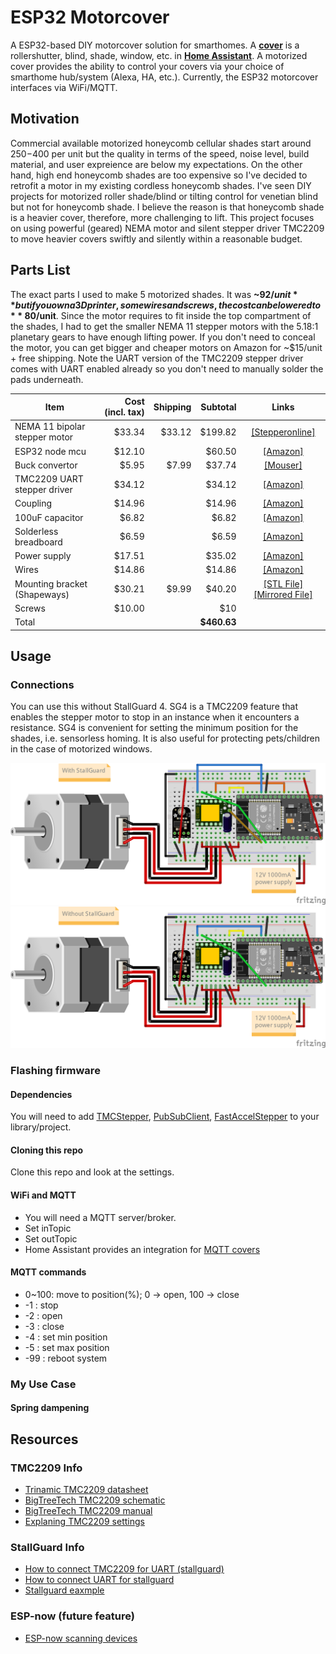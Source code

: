# ESP32 Motorcover
A ESP32-based DIY motorcover solution for smarthomes. A [**cover**](https://www.home-assistant.io/integrations/cover/)
is a rollershutter, blind, shade, window, etc. in [**Home Assistant**](https://www.home-assistant.io/). A motorized
cover provides the ability to control your covers via your choice of smarthome hub/system (Alexa, HA, etc.). Currently,
the ESP32 motorcover interfaces via WiFi/MQTT.


## Motivation
Commercial available motorized honeycomb cellular shades start around $250-$400 per unit but the quality in terms of
the speed, noise level, build material, and user expreience are below my expectations. On the other hand, high end
honeycomb shades are too expensive so I've decided to retrofit a motor in my existing cordless honeycomb shades. I've
seen DIY projects for motorized roller shade/blind or tilting control for venetian blind but not for honeycomb shade.
I believe the reason is that honeycomb shade is a heavier cover, therefore, more challenging to lift. This project
focuses on using powerful (geared) NEMA motor and silent stepper driver TMC2209 to move heavier covers swiftly and
silently within a reasonable budget.


## Parts List
The exact parts I used to make 5 motorized shades. It was **~$92/unit** but if you own a 3D printer, some wires and
screws, the cost can be lowered to **~$80/unit**. Since the motor requires to fit inside the top compartment of the 
shades, I had to get the smaller NEMA 11 stepper motors with the 5.18:1 planetary gears to have enough lifting power.
If you don't need to conceal the motor, you can get bigger and cheaper motors on Amazon for ~$15/unit + free shipping.
Note the UART version of the TMC2209 stepper driver comes with UART enabled already so you don't need to manually solder
the pads underneath.

|Item                         |Cost (incl. tax)|Shipping|Subtotal   |Links  |
|-----------------------------|---------------:|-------:|----------:|:-----:|
|NEMA 11 bipolar stepper motor|          $33.34|  $33.12|    $199.82|[[Stepperonline]](https://www.omc-stepperonline.com/nema-11-stepper-motor-bipolar-l-45mm-w-gear-ratio-5-1-planetary-gearbox-11hs18-0674s-pg5)|
|ESP32 node mcu               |          $12.10|        |     $60.50|[[Amazon]](https://www.amazon.com/dp/B0718T232Z)|
|Buck convertor               |           $5.95|   $7.99|     $37.74|[[Mouser]](https://www.mouser.com/ProductDetail/485-4739)|
|TMC2209 UART stepper driver  |          $34.12|        |     $34.12|[[Amazon]](https://www.amazon.com/gp/product/B07YW7BM68)|
|Coupling                     |          $14.96|        |     $14.96|[[Amazon]](https://www.amazon.com/gp/product/B07MPFJGZW)|
|100uF capacitor              |           $6.82|        |      $6.82|[[Amazon]](https://www.amazon.com/gp/product/B07Y3F194W)|
|Solderless breadboard        |           $6.59|        |      $6.59|[[Amazon]](https://www.amazon.com/gp/product/B07LF71ZTS)|
|Power supply                 |          $17.51|        |     $35.02|[[Amazon]](https://www.amazon.com/gp/product/B07N18XN84)|
|Wires                        |          $14.86|        |     $14.86|[[Amazon]](https://www.amazon.com/gp/product/B07Z4W6V6R)|
|Mounting bracket (Shapeways) |          $30.21|   $9.99|     $40.20|[[STL File]](resources/mounting_bracket_v3.stl)[[Mirrored File]](resources/mounting_bracket_v3_mirrored.stl)|
|Screws                       |          $10.00|        |        $10|       |
|Total                        |                |        |**$460.63**|       |


## Usage
### Connections
You can use this without StallGuard 4. SG4 is a TMC2209 feature that enables the stepper motor to stop in an instance
when it encounters a resistance. SG4 is convenient for setting the minimum position for the shades, i.e. sensorless homing.
It is also useful for protecting pets/children in the case of motorized windows.

![stallguard](images/esp32_motorcover_stallguard.png)
![no_stallguard](images/esp32_motorcover.png)

### Flashing firmware
#### Dependencies
You will need to add [TMCStepper](https://github.com/teemuatlut/TMCStepper), [PubSubClient](https://github.com/knolleary/pubsubclient),	[FastAccelStepper](https://github.com/gin66/FastAccelStepper) to your library/project.

#### Cloning this repo
Clone this repo and look at the settings.

#### WiFi and MQTT
* You will need a MQTT server/broker.
* Set inTopic
* Set outTopic
* Home Assistant provides an integration for [MQTT covers](https://www.home-assistant.io/integrations/cover.mqtt/)

#### MQTT commands
* 0~100: move to position(%); 0 -> open, 100 -> close
*  -1  : stop
*  -2  : open
*  -3  : close
*  -4  : set min position
*  -5  : set max position
*  -99 : reboot system

### My Use Case
#### Spring dampening

## Resources
### TMC2209 Info
* [Trinamic TMC2209 datasheet](https://www.trinamic.com/fileadmin/assets/Products/ICs_Documents/TMC2209_Datasheet_V103.pdf)
* [BigTreeTech TMC2209 schematic](https://github.com/bigtreetech/BIGTREETECH-TMC2209-V1.2/blob/master/Schematic/TMC2209-V1.2.pdf)
* [BigTreeTech TMC2209 manual](https://github.com/bigtreetech/BIGTREETECH-TMC2209-V1.2/blob/master/manual/TMC2209-V1.2-manual.pdf)
* [Explaning TMC2209 settings](https://forum.arduino.cc/t/using-a-tmc2209-silent-stepper-motor-driver-with-an-arduino/666992/25)
### StallGuard Info
* [How to connect TMC2209 for UART (stallguard)](https://forum.arduino.cc/t/using-a-tmc2209-silent-stepper-motor-driver-with-an-arduino/666992/14)
* [How to connect UART for stallguard](https://forum.arduino.cc/t/tmcstepper-arduino-tmc2209/956036/9)
* [Stallguard eaxmple](https://gist.github.com/metalinspired/dcfe07ed0b9f42870eb54dcf8e29c126)
### ESP-now (future feature)
* [ESP-now scanning devices](https://circuitcellar.com/research-design-hub/design-solutions/using-esp-now-protocol-part-1/)